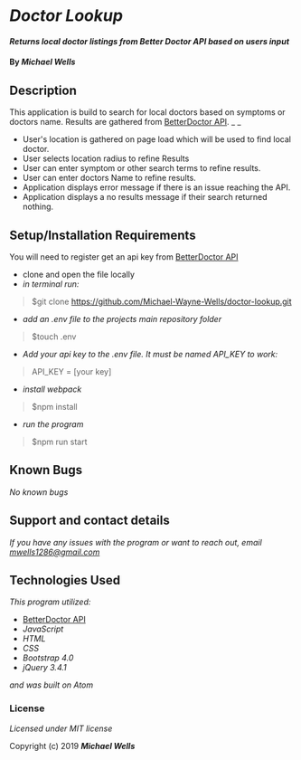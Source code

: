 # _Doctor Lookup_

#### _Returns local doctor listings from Better Doctor API based on users input_

#### By _**Michael Wells**_

## Description
This application is build to search for local doctors based on symptoms or doctors name. Results are gathered from [BetterDoctor API](href="https://developer.betterdoctor.com/").
_ _

* User's location is gathered on page load which will be used to find local doctor.
* User selects location radius to refine Results
* User can enter symptom or other search terms to refine results.
* User can enter doctors Name to refine results.
* Application displays error message if there is an issue reaching the API.
* Application displays a no results message if their search returned nothing.


## Setup/Installation Requirements

You will need to register get an api key from [BetterDoctor API](href="https://developer.betterdoctor.com/")
* clone and open the file locally
* _in terminal run:_
>$git clone https://github.com/Michael-Wayne-Wells/doctor-lookup.git

* _add an .env file to the projects main repository folder_

>$touch .env

* _Add your api key to the .env file. It must be named API_KEY to work:_

>API_KEY = [your key]

* _install webpack_

>$npm install

* _run the program_

>$npm run start



## Known Bugs

_No known bugs_

## Support and contact details

_If you have any issues with the program or want to reach out, email [mwells1286@gmail.com](href="mailto:mwells1286@gmail.com")_

## Technologies Used

_This program utilized:_
* [BetterDoctor API](href="https://developer.betterdoctor.com/")
* _JavaScript_
* _HTML_
* _CSS_
* _Bootstrap 4.0_
* _jQuery 3.4.1_

_and was built on Atom_
### License

*Licensed under MIT license*

Copyright (c) 2019 **_Michael Wells_**
